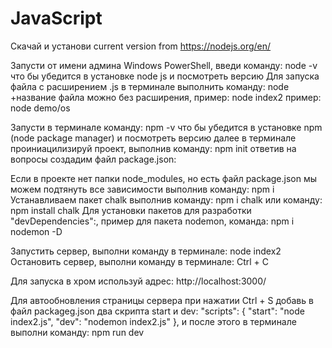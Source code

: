 # JavaScript

Скачай и установи current version from https://nodejs.org/en/

Запусти от имени админа Windows PowerShell, введи команду: node -v
что бы убедится в установке node js и посмотреть версию
Для запуска файла с расширением .js в терминале выполнить команду: node +название файла можно без расширения,
пример: node index2
пример: node demo/os

Запусти в терминале команду: npm -v
что бы убедится в установке npm (node package manager) и посмотреть версию
далее в терминале проиниацилизируй проект, выполнив команду: npm init
ответив на вопросы создадим файл package.json:

<!-- Press ^C at any time to quit.
package name: (sololearn-javascript) sololearn-javascript
version: (1.0.0)
description: Sololearn JavaScript course
entry point: (index.js)
test command:
git repository:
keywords: node, node js
author: vitalyvitmens <vitalyvitmens@gmail.com>
license: (ISC)
About to write to C:\Users\vitaly\Visual Studio Code Projects\sololearn-javascript\package.json:

{
"name": "sololearn-javascript",
"version": "1.0.0",
"description": "Sololearn JavaScript course",
"main": "index.js",
"scripts": {
"test": "echo \"Error: no test specified\" && exit 1"
},
"keywords": [
"node",
"node",
"js"
],
"author": "vitalyvitmens <vitalyvitmens@gmail.com>",
"license": "ISC"
}

Is this OK? (yes) y -->

<!-- TODO: после строки:  "main": "index.js", -->
<!-- TODO: добавь строку: "type": "module", -->

Если в проекте нет папки node_modules, но есть файл package.json мы можем подтянуть все зависимости выполнив команду: npm i
Устанавливаем пакет chalk выполнив команду: npm i chalk
или команду: npm install chalk
Для установки пакетов для разработки "devDependencies":, пример для пакета nodemon, команда: npm i nodemon -D

Запустить сервер, выполни команду в терминале: node index2
Остановить сервер, выполни команду в терминале: Ctrl + C

Для запуска в хром используй адрес: http://localhost:3000/

Для автообновления страницы сервера при нажатии Ctrl + S добавь в файл packageg.json два скрипта start и dev:
"scripts": {
"start": "node index2.js",
"dev": "nodemon index2.js"
},
и после этого в терминале выполни команду: npm run dev
